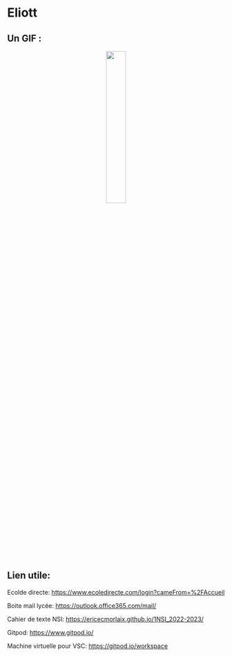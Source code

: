# Eliott

## Un GIF :
<p align="center">
  <img align="center" width="30%" src="https://media.giphy.com/media/sIIhZliB2McAo/giphy.gif" />
  </p>

## Lien utile:

Ecolde directe: https://www.ecoledirecte.com/login?cameFrom=%2FAccueil

Boite mail lycée: https://outlook.office365.com/mail/

Cahier de texte NSI: https://ericecmorlaix.github.io/1NSI_2022-2023/

Gitpod: https://www.gitpod.io/

Machine virtuelle pour VSC: https://gitpod.io/workspace